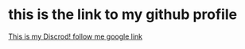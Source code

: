 # this is the link to my github profile 
<a href="https://github.com/muhammed-bilal-ca">This is my Discrod! follow me </a>
[google link](https://google.com)
